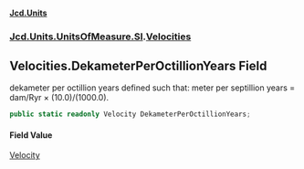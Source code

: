 #### [Jcd.Units](index 'index')
### [Jcd.Units.UnitsOfMeasure.SI](Jcd.Units.UnitsOfMeasure.SI 'Jcd.Units.UnitsOfMeasure.SI').[Velocities](Velocities 'Jcd.Units.UnitsOfMeasure.SI.Velocities')

## Velocities.DekameterPerOctillionYears Field

dekameter per octillion years defined such that: meter per septillion years = dam/Ryr × (10.0)/(1000.0).

```csharp
public static readonly Velocity DekameterPerOctillionYears;
```

#### Field Value
[Velocity](Velocity 'Jcd.Units.UnitTypes.Velocity')